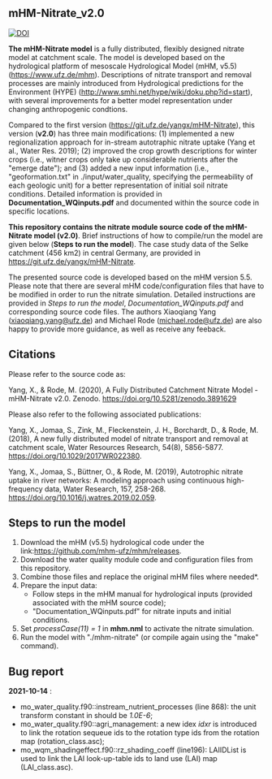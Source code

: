 ## mHM-Nitrate_v2.0 ## 
[![DOI](https://zenodo.org/badge/246350042.svg)](https://zenodo.org/badge/latestdoi/246350042)

**The mHM-Nitrate model** is a fully distributed, flexibly designed nitrate model at catchment scale. The model is developed based on the hydrological platform of mesoscale Hydrological Model (mHM, v5.5) (https://www.ufz.de/mhm). Descriptions of nitrate transport and removal processes are mainly introduced from Hydrological predictions for the Environment (HYPE) (http://www.smhi.net/hype/wiki/doku.php?id=start), with several improvements for a better model representation under changing anthropogenic condtions.

Compared to the first version (https://git.ufz.de/yangx/mHM-Nitrate), this version (**v2.0**) has three main modifications: (1) implemented a new regionalization approach for in-stream autotraphic nitrate uptake (Yang et al., Water Res. 2019); (2) improved the crop growth descriptions for winter crops (i.e., witner crops only take up considerable nutrients after the "emerge date"); and (3) added a new input information (i.e., "geoformation.txt" in ./input/water_quality, specifying the permeability of each geologic unit) for a better representation of initial soil nitrate conditions. Detailed information is provided in **Documentation_WQinputs.pdf** and documented within the source code in specific locations.

**This repository contains the nitrate module source code of the mHM-Nitrate model (v2.0)**. Brief instructions of how to compile/run the model are given below (**Steps to run the model**). The case study data of the Selke catchment (456 km2) in central Germany, are provided in https://git.ufz.de/yangx/mHM-Nitrate. 

The presented source code is developed based on the mHM version 5.5. Please note that there are several mHM code/configuration files that have to be modified in order to run the nitrate simulation. Detailed instructions are provided in *Steps to run the model*, *Documentation_WQinputs.pdf* and corresponding source code files. The authors Xiaoqiang Yang (xiaoqiang.yang@ufz.de) and Michael Rode (michael.rode@ufz.de) are also happy to provide more guidance, as well as receive any feeback.

## Citations ##
Please refer to the source code as:

Yang, X., & Rode, M. (2020), A Fully Distributed Catchment Nitrate Model - mHM-Nitrate v2.0. Zenodo. https://doi.org/10.5281/zenodo.3891629

Please also refer to the following associated publications:

Yang, X., Jomaa, S., Zink, M., Fleckenstein, J. H., Borchardt, D., & Rode, M. (2018), A new fully distributed model of nitrate transport and removal at catchment scale, Water Resources Research, 54(8), 5856-5877. https://doi.org/10.1029/2017WR022380.

Yang, X., Jomaa, S., Büttner, O., & Rode, M. (2019), Autotrophic nitrate uptake in river networks: A modeling approach using continuous high-frequency data, Water Research, 157, 258-268. https://doi.org/10.1016/j.watres.2019.02.059.

## Steps to run the model ##
1. Download the mHM (v5.5) hydrological code under the link:https://github.com/mhm-ufz/mhm/releases. 
2. Download the water quality module code and configuration files from this repository.
3. Combine those files and replace the original mHM files where needed*.
4. Prepare the input data:
   - Follow steps in the mHM manual for hydrological inputs (provided associated with the mHM source code);
   - "Documentation_WQinputs.pdf" for nitrate inputs and initial conditions.
5. Set *processCase(11) = 1* in **mhm.nml** to activate the nitrate simulation.
6. Run the model with "./mhm-nitrate" (or compile again using the "make" command).

## Bug report ##
**2021-10-14** : 
  - mo_water_quality.f90::instream_nutrient_processes (line 868): the unit transform constant in should be *1.0E-6*;
  - mo_water_quality.f90::agri_management: a new idex *idxr* is introduced to link the rotation sequeue ids to the rotation type ids from the rotation map (rotation_class.asc);
  - mo_wqm_shadingeffect.f90::rz_shading_coeff (line196): LAIIDList is used to link the LAI look-up-table ids to land use (LAI) map (LAI_class.asc).
